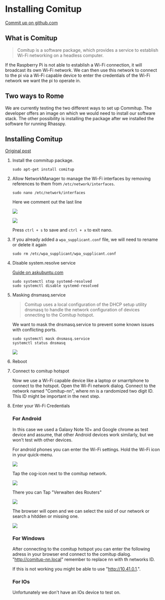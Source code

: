 # Installing Comitup

[Commit up on github.com](https://github.com/davesteele/comitup)

## What is Comitup

>Comitup is a software package, which provides a service to establish Wi-Fi networking on a headless computer.

If the Raspberry Pi is not able to establish a Wi-Fi connection, it will broadcast its own Wi-Fi network. We can then use this 
network to connect to the pi via a Wi-Fi capable device to enter the credentials of the Wi-Fi network we want the pi to 
operate in.

## Two ways to Rome

We are currently testing the two different ways to set up Commitup. The developer offers an image on which we would need
to install our software stack. The other possibility is installing the package after we installed the software for running
Rhasspy.

## Installing Comitup
[Original post](https://github.com/davesteele/comitup/wiki/Installing-Comitup)

1. Install the commitup package. 

   ```sudo apt-get install comitup```

2. Allow NetworkManager to manage the Wi-Fi interfaces by removing references to them from `/etc/network/interfaces`.

    ```sudo nano /etc/network/interfaces```

    Here we comment out the last line

    ![](../../assets/comitup-network-interfaces-1.png)

    ![](../../assets/comitup-network-interfaces-2.png)

    Press ``ctrl + s`` to save and ``ctrl + x`` to exit nano.

3. If you already added a `wpa_supplicant.conf` file, we will need to rename or delete it again

    ```sudo rm /etc/wpa_supplicant/wpa_supplicant.conf```

4. Disable system.resolve service

    [Guide on askubuntu.com](https://askubuntu.com/questions/898605/how-to-disable-systemd-resolved-and-resolve-dns-with-dnsmasq)

    ```
    sudo systemctl stop systemd-resolved
    sudo systemctl disable systemd-resolved
    ```

5. Masking dnsmasq.service

    > Comitup uses a local configuration of the DHCP setup utility dnsmasq to handle the network configuration of devices
    onnecting to the Comitup hotspot. 

    We want to mask the dnsmasq.service to prevent some known issues with conflicting ports.

    ```
    sudo systemctl mask dnsmasq.service
    systemctl status dnsmasq
    ```

    ![](../../assets/comitup-network-interfaces-3.png)

6. Reboot

7. Connect to comitup hotspot

    Now we use a Wi-Fi capable device like a laptop or smarrtphone to connect to the hotspot. Open the Wi-Fi network dialog.
    Connect to the network named "Comitup-nn", where nn is a randomized two digit ID. This ID might be important in the next
    step.

8. Enter your Wi-Fi Credentials

    ### For Android

    In this case we used a Galaxy Note 10+ and Google chrome as test device and assume, that other Android devices work
    similarly, but we won't test with other devices.

    For android phones you can enter the Wi-Fi settings. Hold the Wi-Fi icon in your quick-menu.

    ![](../../assets/comitup-connect-android-1.png)

    Tap the cog-icon next to the comitup network.

    ![](../../assets/comitup-connect-android-2.png)

    There you can Tap "Verwalten des Routers"

    ![](../../assets/comitup-connect-android-3.png)

    The browser will open and we can select the ssid of our network or search a hitdden or missing one.

    ![](../../assets/comitup-connect-android-4.png)

    ### For Windows

    After connecting to the comitup hotspot you can enter the following adress in your browser end connect to the comitup dialog.
    "http://comitup-nn.local" remember to replace nn with th networks ID.

    If this is not working you might be able to use "http://10.41.0.1.".

    ### For IOs

    Unfortunately we don't have an IOs device to test on.

